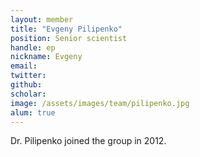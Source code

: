 ```yaml
---
layout: member
title: "Evgeny Pilipenko"
position: Senior scientist
handle: ep
nickname: Evgeny
email: 
twitter: 
github: 
scholar: 
image: /assets/images/team/pilipenko.jpg
alum: true
---
```

Dr. Pilipenko joined the group in 2012.
